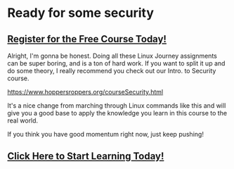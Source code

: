 # Ready for some security
##  [Register for the Free Course Today!](https://roppers.thinkific.com/courses/computing-fundamentals)
Alright, I'm gonna be honest. Doing all these Linux Journey assignments can be super boring, and is a ton of hard work. If you want to split it up and do some theory, I really recommend you check out our Intro. to Security course. 

<https://www.hoppersroppers.org/courseSecurity.html>


It's a nice change from marching through Linux commands like this and will give you a good base to apply the knowledge you learn in this course to the real world. 

If you think you have good momentum right now, just keep pushing! 
##  [Click Here to Start Learning Today!](https://roppers.thinkific.com/courses/computing-fundamentals)
